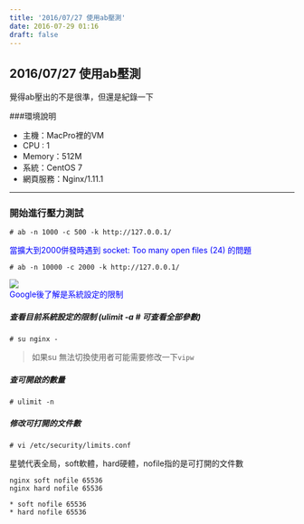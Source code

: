 ```yaml
---
title: '2016/07/27 使用ab壓測'
date: 2016-07-29 01:16
draft: false
---
```

## 2016/07/27 使用ab壓測

覺得ab壓出的不是很準，但還是紀錄一下

###環境說明
- 主機：MacPro裡的VM
- CPU : 1
- Memory：512M
- 系統：CentOS 7
- 網頁服務：Nginx/1.11.1

---

### 開始進行壓力測試
`# ab -n 1000 -c 500 -k http://127.0.0.1/`

<div style="color:blue">
當擴大到2000併發時遇到 socket: Too many open files (24) 的問題
</div>

`# ab -n 10000 -c 2000 -k http://127.0.0.1/`

<img desc="" src="//imagehosting.rickyfun.net/201607/A07-01.png">

<div style="color:blue">
Google後了解是系統設定的限制
</div>

##### 查看目前系統設定的限制 (ulimit -a # 可查看全部參數)

`# su nginx -`
> 如果su 無法切換使用者可能需要修改一下`vipw`

##### 查可開啟的數量
`# ulimit -n`

##### 修改可打開的文件數

`# vi /etc/security/limits.conf`

星號代表全局，soft軟體，hard硬體，nofile指的是可打開的文件數

```
nginx soft nofile 65536
nginx hard nofile 65536
```

```
* soft nofile 65536
* hard nofile 65536
```

